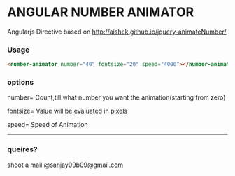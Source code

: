 # ANGULAR NUMBER ANIMATOR
Angularjs Directive based on http://aishek.github.io/jquery-animateNumber/

### Usage
```html
<number-animator number="40" fontsize="20" speed="4000"></number-animator>
```
### options

number=<number> 
Count,till what number you want the animation(starting from zero)

fontsize=<number>
Value will be evaluated in pixels

speed=<number>
Speed of Animation


---

### queires?
shoot a mail @sanjay09b09@gmail.com


